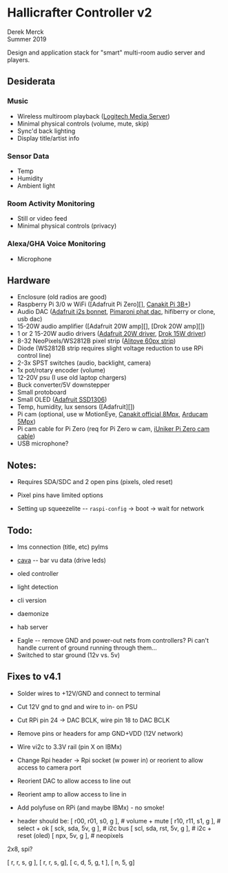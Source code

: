# Hallicrafter Controller v2

Derek Merck  
Summer 2019  

Design and application stack for "smart" multi-room audio server and players.


## Desiderata

### Music

- Wireless multiroom playback ([Logitech Media Server][])
- Minimal physical controls (volume, mute, skip)
- Sync'd back lighting
- Display title/artist info

[Logitech Media Server]: https://mysqueezebox.com/index/Home

### Sensor Data

- Temp
- Humidity
- Ambient light

### Room Activity Monitoring

- Still or video feed
- Minimal physical controls (privacy)

### Alexa/GHA Voice Monitoring

- Microphone


## Hardware

- Enclosure (old radios are good)
- Raspberry Pi 3/0 w WiFi ([Adafruit Pi Zero][], [Canakit Pi 3B+])
- Audio DAC ([Adafruit i2s bonnet][], [Pimaroni phat dac][], hifiberry or clone, usb dac)
- 15-20W audio amplifier ([Adafruit 20W amp][], [Drok 20W amp][])
- 1 or 2 15-20W audio drivers ([Adafruit 20W driver][], [Drok 15W driver][])
- 8-32 NeoPixels/WS2812B pixel strip ([Alitove 60px strip][])
- Diode (WS2812B strip requires slight voltage reduction to use RPi control line)
- 2-3x SPST switches (audio, backlight, camera)
- 1x pot/rotary encoder (volume)
- 12-20V psu (I use old laptop chargers)
- Buck converter/5V downstepper
- Small protoboard
- Small OLED ([Adafruit SSD1306][])
- Temp, humidity, lux sensors ([Adafruit][])
- Pi cam (optional, use w MotionEye, [Canakit official 8Mpx][], [Arducam 5Mpx][])
- Pi cam cable for Pi Zero (req for Pi Zero w cam, [iUniker Pi Zero cam cable][])
- USB microphone?

[Adafruit Zero]: https://www.adafruit.com/product/3708
[Canakit Pi 3B+]: https://www.canakit.com/raspberry-pi-3-model-b-plus.html

[Adafruit i2s bonnet]: https://www.adafruit.com/product/4037
[Pimaroni phat dac]: https://www.amazon.com/dp/B019U9VC9E/ref=cm_sw_em_r_mt_dp_U_CcdaDbH8AAQY2

[Adafruit 20+20W amp]: https://www.adafruit.com/product/1752
[Drok 15+15W amp]: https://www.amazon.com/dp/B077M526SB/ref=cm_sw_em_r_mt_dp_U_g8caDbHSD9BBQ

[Adafruit 20W driver]: https://www.adafruit.com/product/1732
[Drok 15W driver]: https://www.amazon.com/dp/B01IN8YI4Y/ref=cm_sw_em_r_mt_dp_U_3.caDbQBB57M0

[Alitove 60px strip]: https://www.amazon.com/gp/product/B01MG49QKD/

[Adafruit SSD1306]: https://www.adafruit.com/product/938

[Canakit official 8Mpx]: https://www.canakit.com/raspberry-pi-camera-v2-8mp.html
[Arducam 5Mpx]: https://www.amazon.com/Arducam-Megapixels-Sensor-OV5647-Raspberry/dp/B012V1HEP4

[iUniker Pi Zero cam cable]: https://www.amazon.com/Camera-Cable-iUniker-Raspberry-Ribbon/dp/B07H8Z4XLL/

## Notes:

- Requires SDA/SDC and 2 open pins (pixels, oled reset)
- Pixel pins have limited options

- Setting up squeezelite -- `raspi-config` -> boot -> wait for network


## Todo:

- lms connection (title, etc) pylms
- [cava][] -- bar vu data (drive leds)

- oled controller
- light detection

- cli version
- daemonize
- hab server

[cava]: https://github.com/karlstav/cava

- Eagle -- remove GND and power-out nets from controllers?  Pi can't handle current of ground running through them...
- Switched to star ground (12v vs. 5v)


## Fixes to v4.1

- Solder wires to +12V/GND and connect to terminal
- Cut 12V gnd to gnd and wire to in- on PSU
- Cut RPi pin 24 -> DAC BCLK, wire pin 18 to DAC BCLK
- Remove pins or headers for amp GND+VDD (12V network)
- Wire vi2c to 3.3V rail (pin X on IBMx)

- Change Rpi header -> Rpi socket (w power in) or reorient to allow access to camera port
- Reorient DAC to allow access to line out
- Reorient amp to allow access to line in
- Add polyfuse on RPi (and maybe IBMx) - no smoke!


- header should be:
 [ r00, r01, s0,       g ],    # volume + mute
 [ r10, r11, s1,       g ],    # select + ok
 [ sck, sda,      5v,  g ],    # i2c bus
 [ scl, sda, rst, 5v,  g ],    # i2c + reset (oled)
 [      npx,      5v,  g ],    # neopixels
 
 
 2x8, spi?
 
 [ r, r, s, g ], [ r,     r, s, g],
 [ c, d, 5, g,     t ], [ n, 5, g]